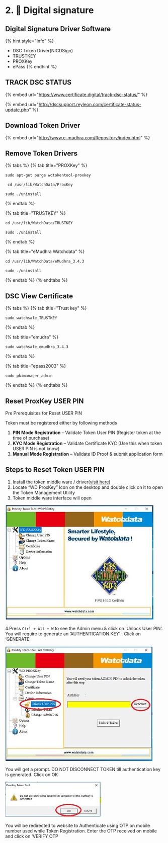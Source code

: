 # 2. 🔐 Digital signature

## Digital Signature Driver Software

{% hint style="info" %}
* DSC Token Driver\(NICDSign\)
* TRUSTKEY
* PROXKey
* ePass
{% endhint %}

## TRACK DSC STATUS

{% embed url="https://www.certificate.digital/track-dsc-status/" %}

{% embed url="http://dscsupport.reyleon.com/certificate-status-update.php" %}

## Download Token Driver

{% embed url="http://www.e-mudhra.com/Repository/index.html" %}



##  **Remove Token Drivers**

{% tabs %}
{% tab title="PROXKey" %}
```text
sudo apt-get purge wdtokentool-proxkey
```

```text
 cd /usr/lib/WatchData/ProxKey
```

```text
sudo ./uninstall 
```
{% endtab %}

{% tab title="TRUSTKEY" %}
```text
cd /usr/lib/WatchData/TRUSTKEY
```

```text
sudo ./uninstall 
```
{% endtab %}

{% tab title="eMudhra Watchdata" %}
```text
cd /usr/lib/WatchData/eMudhra_3.4.3
```

```text
sudo ./uninstall
```
{% endtab %}
{% endtabs %}

## DSC View Certificate

{% tabs %}
{% tab title="Trust key" %}
```text
sudo watchsafe_TRUSTKEY
```
{% endtab %}

{% tab title="emudra" %}
```text
sudo watchsafe_emudhra_3.4.3
```
{% endtab %}

{% tab title="epass2003" %}
```text
sudo pkimanager_admin
```
{% endtab %}
{% endtabs %}

## Reset ProxKey USER PIN

Pre Prerequisites for Reset USER PIN

Token must be registered either by following methods

1. **PIN Mode Registration** – Validate Token User PIN \(Register token at the time of purchase\)
2. **KYC Mode Registration** – Validate Certificate KYC \(Use this when token USER PIN is not know\)
3. **Manual Mode Registration** – Validate ID Proof & submit application form

## Steps to Reset Token USER PIN

1. Install the token middle ware / driver\([visit here](http://www.e-mudhra.com/Repository/index.html)\)
2. Locate “WD ProxKey” Icon on the desktop and double click on it to open the Token Management Utility
3. Token middle ware interface will open

![](../.gitbook/assets/pk1.jpg)

4.Press `Ctrl + Alt + W` to see the Admin menu & click on ‘Unlock User PIN’. You will require to generate an ‘AUTHENTICATION KEY’ . Click on ‘GENERATE

![](../.gitbook/assets/pk3.jpg)

You will get a prompt. DO NOT DISCONNECT TOKEN till authentication key is generated. Click on OK

![](../.gitbook/assets/pk4.jpg)

You will be redirected to website to Authenticate using OTP on mobile number used while Token Registration. Enter the OTP received on mobile and click on ‘VERIFY OTP


